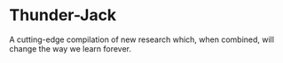 # Thunder-Jack
A cutting-edge compilation of new research which, when combined, will change the way we learn forever.
